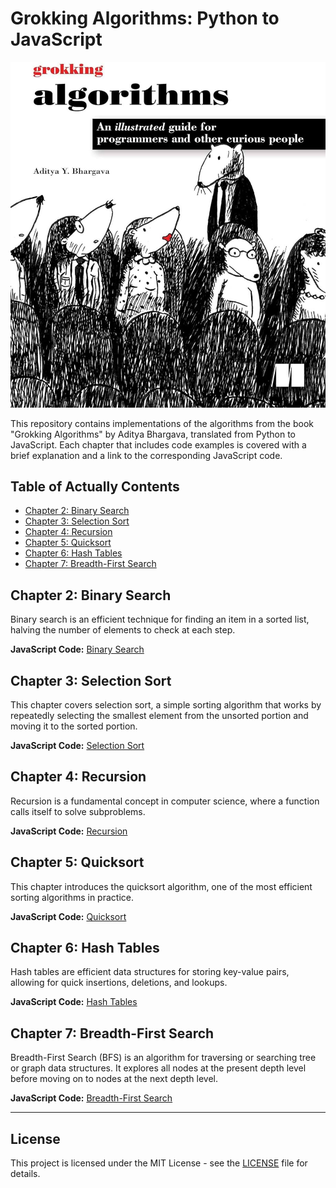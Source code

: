 # Grokking Algorithms: Python to JavaScript

![alt text](image-1.png)

This repository contains implementations of the algorithms from the book "Grokking Algorithms" by Aditya Bhargava, translated from Python to JavaScript. Each chapter that includes code examples is covered with a brief explanation and a link to the corresponding JavaScript code.

## Table of Actually Contents

- [Chapter 2: Binary Search](#chapter-2-binary-search)
- [Chapter 3: Selection Sort](#chapter-3-selection-sort)
- [Chapter 4: Recursion](#chapter-4-recursion)
- [Chapter 5: Quicksort](#chapter-5-quicksort)
- [Chapter 6: Hash Tables](#chapter-6-hash-tables)
- [Chapter 7: Breadth-First Search](#chapter-7-breadth-first-search)

## Chapter 2: Binary Search

Binary search is an efficient technique for finding an item in a sorted list, halving the number of elements to check at each step.

**JavaScript Code:** [Binary Search](https://github.com/ElJohnnie/grokking_algorithms/blob/master/binarySearch.js)

## Chapter 3: Selection Sort

This chapter covers selection sort, a simple sorting algorithm that works by repeatedly selecting the smallest element from the unsorted portion and moving it to the sorted portion.

**JavaScript Code:** [Selection Sort](https://github.com/ElJohnnie/grokking_algorithms/blob/master/selectionSort.js)

## Chapter 4: Recursion

Recursion is a fundamental concept in computer science, where a function calls itself to solve subproblems.

**JavaScript Code:** [Recursion](https://github.com/ElJohnnie/grokking_algorithms/blob/master/recursivity.js)

## Chapter 5: Quicksort

This chapter introduces the quicksort algorithm, one of the most efficient sorting algorithms in practice.

**JavaScript Code:** [Quicksort](https://github.com/ElJohnnie/grokking_algorithms/blob/master/quickSort.js)

## Chapter 6: Hash Tables

Hash tables are efficient data structures for storing key-value pairs, allowing for quick insertions, deletions, and lookups.

**JavaScript Code:** [Hash Tables](https://github.com/ElJohnnie/grokking_algorithms/blob/master/hashTable.js)

## Chapter 7: Breadth-First Search

Breadth-First Search (BFS) is an algorithm for traversing or searching tree or graph data structures. It explores all nodes at the present depth level before moving on to nodes at the next depth level.

**JavaScript Code:** [Breadth-First Search](https://github.com/ElJohnnie/grokking_algorithms/blob/master/breadhtFirstSearch.js)

---

## License

This project is licensed under the MIT License - see the [LICENSE](LICENSE) file for details.
